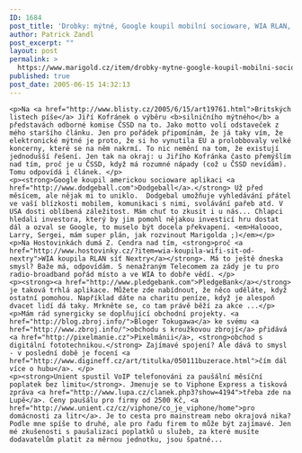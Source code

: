 ```yaml
---
ID: 1684
post_title: 'Drobky: mýtné, Google koupil mobilní socioware, WIA RLAN, VoIP u&nbsp;Unientu za paušál'
author: Patrick Zandl
post_excerpt: ""
layout: post
permalink: >
  https://www.marigold.cz/item/drobky-mytne-google-koupil-mobilni-socioware-wia-rlan-voip-u-unientu-za-pausal
published: true
post_date: 2005-06-15 14:32:13
---
```

	<p>Na <a href="http://www.blisty.cz/2005/6/15/art19761.html">Britských listech píše</a> Jiří Kofránek o výběru <b>silničního mýtného</b> a představách odborné komise ČSSD na to. Jako motto volí odstaveček z mého staršího článku. Jen pro pořádek připomínám, že já taky vím, že elektronické mýtné je proto, že si ho vynutila EU a prolobbovaly velké koncerny, které se na něm nakrmí. To nic nemění na tom, že existují jednodušší řešení. Jen tak na okraj: u Jiřího Kofránka často přemýšlím nad tím, proč je u ČSSD, když má rozumné nápady (což u ČSSD nevídám). Tomu odpovídá i článek. </p>
	<p><strong>Google koupil americkou socioware aplikaci <a href="http://www.dodgeball.com">Dodgeball</a>.</strong> Už před měsícem, ale nějak mi to uniklo.  Dodgebal umožňuje vyhledávání přátel ve vaší blízkosti mobilem, komunikaci s nimi, svolávání pařeb atd. V USA dosti oblíbená záležitost. Mám chuť to zkusit i u nás... Chlapci hledali investora, který by jim pomohl nějakou investicí hru dostat dál a ozval se Google, to muselo být docela překvapení. <em>Haloooo, Larry, Sergei, mám super plán, jak rozvinout Marigolda ;)</em></p>
	<p>Na Hostovinkách dumá Z. Cendra nad tím, <strong>proč <a href="http://www.hostovinky.cz/?item=wia-koupila-wifi-sit-od-nextry">WIA koupila RLAN síť Nextry</a></strong>. Má to ještě dneska smysl? Baže má, odpovídám. S nenažraným Telecomem za zády je tu pro radio-broadband pořád místo a ve WIA to dobře vědí. </p>
	<p><strong><a href="http://www.pledgebank.com">PledgeBank</a></strong> je taková trhlá aplikace. Můžete zde nabídnout, že něco uděláte, když ostatní pomohou. Například dáte na charitu peníze, když je alespoň dvacet lidí dá taky. Mrkněte se, co tam právě běží za akce ...</p>
	<p>Mám rád synergicky se doplňující obchodní projekty. <a href="http://blog.zbroj.info/">Bloger Tokugawa</a> ke svému <a href="http://www.zbroj.info/">obchodu s kroužkovou zbrojí</a> přidává <a href="http://pixelmanie.cz">Pixelmánii</a>, <strong>obchod s digitální fototechnikou.</strong> Zajímavé spojení? Ale dává to smysl - v poslední době je focení <a href="http://www.digineff.cz/art/titulka/050111buzerace.html">čím dál více o hubu</a>. </p>
	<p><strong>Unient spustil VoIP telefonováni za paušální měsíční poplatek bez limitu</strong>. Jmenuje se to Viphone Express a tisková zpráva <a href="http://www.lupa.cz/clanek.php3?show=4194">třeba zde na Lupě</a>. Ceny paušálu pro firmy od 2500 Kč, <a href="http://www.unient.cz/cz/viphone/co_je_viphone/home">pro domácnosti za litr</a>. Je to cesta pro mainstream nebo okrajová nika? Podle mne spíše to druhé, ale pro řadu firem to může být zajímavé. Jen mé zkušenosti s paušalizací poplatků u služeb, za které musíte dodavatelům platit za měrnou jednotku, jsou špatné...
</p>